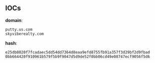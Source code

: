 
## IOCs

__domain__:

```text
putty.us.com
skyviberealty.com
```
__hash__:

```text
e25db8020f7fcadaec5dd54dd7364d8eaa9efd8755fb91a357f3d29bf2d9fbad
0bb664420f910961b579f5b9f9047d5d9de52f0bb06cd49e08747ecf9056f5d6
```